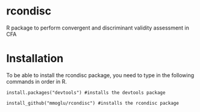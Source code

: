# rcondisc
R package to perform convergent and discriminant validity assessment in CFA

# Installation
To be able to install the rcondisc package, you need to type in the following commands in order in R.
```
install.packages("devtools") #installs the devtools package
```
```
install_github("mmoglu/rcondisc") #installs the rcondisc package
```
